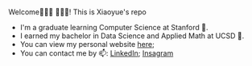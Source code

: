 <br>Welcome👏👏👏 🎉🎉🎉! This is Xiaoyue's repo</br>
- I'm a graduate learning Computer Science at Stanford 🌲.
- I earned my bachelor in Data Science and Applied Math at UCSD 🔱.
- You can view my personal website [here](https://dpwxy.github.io/xiaoyuewang15.github.io/);
- You can contact me by 📫: [LinkedIn](https://www.linkedin.com/in/xiaoyue-wang-611029232/); [Insagram](https://www.instagram.com/dp.moana.wang/)

<!---
![Xiaoyue's GitHub stats](https://github-readme-stats.vercel.app/api?username=dpwxy&theme=dark&show_icons=true)
--->

<!---
DPWXY/DPWXY is a ✨ special ✨ repository because its `README.md` (this file) appears on your GitHub profile.
You can click the Preview link to take a look at your changes.
--->
